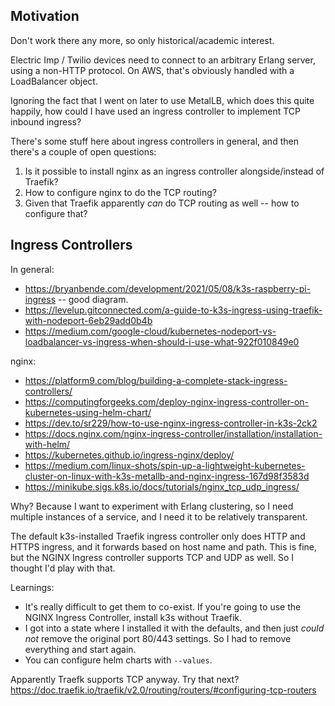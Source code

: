 ## Motivation

Don't work there any more, so only historical/academic interest.

Electric Imp / Twilio devices need to connect to an arbitrary Erlang server, using a non-HTTP protocol. On AWS, that's obviously handled with a LoadBalancer object.

Ignoring the fact that I went on later to use MetalLB, which does this quite happily, how could I have used an ingress controller to implement TCP inbound ingress?

There's some stuff here about ingress controllers in general, and then there's a couple of open questions:

1. Is it possible to install nginx as an ingress controller alongside/instead of Traefik?
2. How to configure nginx to do the TCP routing?
3. Given that Traefik apparently _can_ do TCP routing as well -- how to configure that?

## Ingress Controllers

In general:

- https://bryanbende.com/development/2021/05/08/k3s-raspberry-pi-ingress -- good diagram.
- https://levelup.gitconnected.com/a-guide-to-k3s-ingress-using-traefik-with-nodeport-6eb29add0b4b
- https://medium.com/google-cloud/kubernetes-nodeport-vs-loadbalancer-vs-ingress-when-should-i-use-what-922f010849e0

nginx:

- https://platform9.com/blog/building-a-complete-stack-ingress-controllers/
- https://computingforgeeks.com/deploy-nginx-ingress-controller-on-kubernetes-using-helm-chart/
- https://dev.to/sr229/how-to-use-nginx-ingress-controller-in-k3s-2ck2
- https://docs.nginx.com/nginx-ingress-controller/installation/installation-with-helm/
- https://kubernetes.github.io/ingress-nginx/deploy/
- https://medium.com/linux-shots/spin-up-a-lightweight-kubernetes-cluster-on-linux-with-k3s-metallb-and-nginx-ingress-167d98f3583d
- https://minikube.sigs.k8s.io/docs/tutorials/nginx_tcp_udp_ingress/

Why? Because I want to experiment with Erlang clustering, so I need multiple
instances of a service, and I need it to be relatively transparent.

The default k3s-installed Traefik ingress controller only does HTTP and HTTPS
ingress, and it forwards based on host name and path. This is fine, but the
NGINX Ingress controller supports TCP and UDP as well. So I thought I'd play
with that.

Learnings:
- It's really difficult to get them to co-exist. If you're going to use the NGINX Ingress Controller, install k3s without Traefik.
- I got into a state where I installed it with the defaults, and then just _could not_ remove the original port 80/443 settings. So I had to remove everything and start again.
- You can configure helm charts with `--values`.

Apparently Traefk supports TCP anyway. Try that next? https://doc.traefik.io/traefik/v2.0/routing/routers/#configuring-tcp-routers
